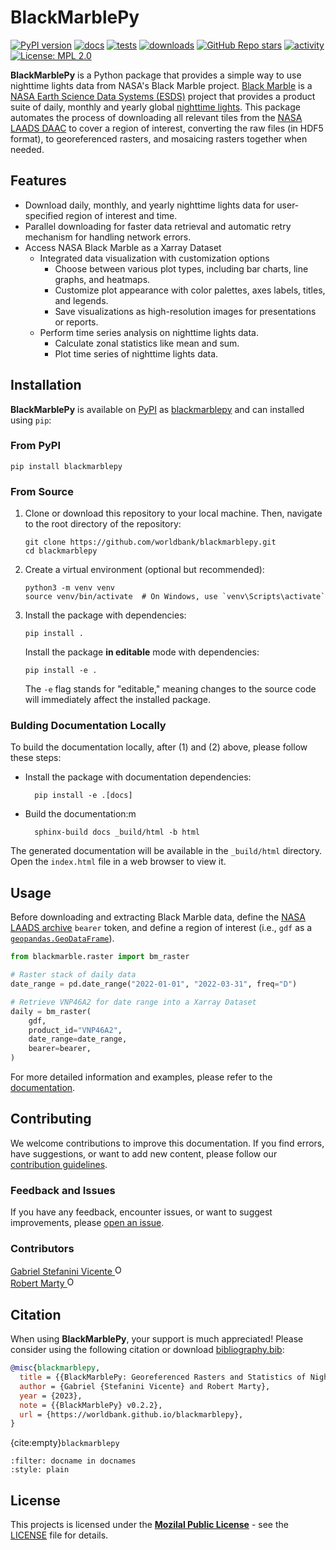 # BlackMarblePy

[![PyPI version](https://badge.fury.io/py/blackmarblepy.svg)](https://badge.fury.io/py/blackmarblepy)
[![docs](https://github.com/worldbank/blackmarblepy/actions/workflows/gh-pages.yml/badge.svg)](https://github.com/worldbank/blackmarblepy/actions/workflows/gh-pages.yml)
[![tests](https://github.com/worldbank/blackmarblepy/actions/workflows/tests.yml/badge.svg)](https://github.com/worldbank/blackmarblepy/actions/workflows/tests.yml)
[![downloads](https://static.pepy.tech/badge/blackmarblepy/month)](https://pepy.tech/project/blackmarblepy)
[![GitHub Repo stars](https://img.shields.io/github/stars/worldbank/blackmarblepy)](https://github.com/worldbank/blackmarblepy)
[![activity](https://img.shields.io/github/commit-activity/m/worldbank/blackmarblepy)](https://github.com/worldbank/blackmarblepy/graphs/commit-activity)
[![License: MPL 2.0](https://img.shields.io/badge/License-MPL_2.0-brightgreen.svg)](https://opensource.org/licenses/MPL-2.0)

**BlackMarblePy** is a Python package that provides a simple way to use nighttime lights data from NASA's Black Marble project. [Black Marble](https://blackmarble.gsfc.nasa.gov) is a [NASA Earth Science Data Systems (ESDS)](https://www.earthdata.nasa.gov) project that provides a product suite of daily, monthly and yearly global [nighttime lights](https://www.earthdata.nasa.gov/learn/backgrounders/nighttime-lights). This package automates the process of downloading all relevant tiles from the [NASA LAADS DAAC](https://www.earthdata.nasa.gov/eosdis/daacs/laads) to cover a region of interest, converting the raw files (in HDF5 format), to georeferenced rasters, and mosaicing rasters together when needed.

## Features

- Download daily, monthly, and yearly nighttime lights data for user-specified region of interest and time.
- Parallel downloading for faster data retrieval and automatic retry mechanism for handling network errors.
- Access NASA Black Marble as a Xarray Dataset
  - Integrated data visualization with customization options
    - Choose between various plot types, including bar charts, line graphs, and heatmaps.
    - Customize plot appearance with color palettes, axes labels, titles, and legends.
    - Save visualizations as high-resolution images for presentations or reports.
  - Perform time series analysis on nighttime lights data.
    - Calculate zonal statistics like mean and sum.
    - Plot time series of nighttime lights data.

## Installation

**BlackMarblePy** is available on [PyPI](https://pypi.org) as [blackmarblepy](https://pypi.org/project/blackmarblepy) and can installed using `pip`:

### From PyPI

```shell
pip install blackmarblepy
```

### From Source

1. Clone or download this repository to your local machine. Then, navigate to the root directory of the repository:

    ```shell
    git clone https://github.com/worldbank/blackmarblepy.git
    cd blackmarblepy
    ```

2. Create a virtual environment (optional but recommended):

    ```shell
    python3 -m venv venv
    source venv/bin/activate  # On Windows, use `venv\Scripts\activate`
    ```

3. Install the package with dependencies:

    ```shell
    pip install .
    ```

    Install the package **in editable** mode with dependencies:

    ```shell
    pip install -e .
    ```

    The `-e` flag stands for "editable," meaning changes to the source code will immediately affect the installed package.

### Bulding Documentation Locally

To build the documentation locally, after (1) and (2) above, please follow these steps:

- Install the package with documentation dependencies:

  ```shell
    pip install -e .[docs]
  ```

- Build the documentation:m

  ```shell
    sphinx-build docs _build/html -b html
  ```

The generated documentation will be available in the `_build/html` directory. Open the `index.html` file in a web browser to view it.

## Usage

Before downloading and extracting Black Marble data, define the [NASA LAADS archive](https://ladsweb.modaps.eosdis.nasa.gov/archive/allData/5000/VNP46A3/) `bearer` token, and define a region of interest (i.e., `gdf` as a [`geopandas.GeoDataFrame`](https://geopandas.org/en/stable/docs/reference/api/geopandas.GeoDataFrame.html)).

```python
from blackmarble.raster import bm_raster

# Raster stack of daily data
date_range = pd.date_range("2022-01-01", "2022-03-31", freq="D")

# Retrieve VNP46A2 for date range into a Xarray Dataset
daily = bm_raster(
    gdf,
    product_id="VNP46A2",
    date_range=date_range,
    bearer=bearer,
)
```

For more detailed information and examples, please refer to the [documentation](https://worldbank.github.io/blackmarblepy/examples/blackmarblepy.html).

## Contributing

We welcome contributions to improve this documentation. If you find errors, have suggestions, or want to add new content, please follow our [contribution guidelines](CONTRIBUTING.md).

### Feedback and Issues

If you have any feedback, encounter issues, or want to suggest improvements, please [open an issue](https://github.com/worldbank/blackmarblepy/issues).

### Contributors

<a href="https://orcid.org/0000-0001-6530-3780">
Gabriel Stefanini Vicente
<img alt="ORCID logo" src="https://info.orcid.org/wp-content/uploads/2019/11/orcid_16x16.png" width="16" height="16" />
</a>
<br>
<a href="https://orcid.org/0000-0002-3164-3813">
Robert Marty
<img alt="ORCID logo" src="https://info.orcid.org/wp-content/uploads/2019/11/orcid_16x16.png" width="16" height="16" />
</a>

## Citation

When using **BlackMarblePy**, your support is much appreciated! Please consider using the following citation or download [bibliography.bib](bibliography.bib):

```bibtex
@misc{blackmarblepy,
  title = {{BlackMarblePy: Georeferenced Rasters and Statistics of Nighttime Lights from NASA Black Marble}},
  author = {Gabriel {Stefanini Vicente} and Robert Marty},
  year = {2023},
  note = {{BlackMarblePy} v0.2.2},
  url = {https://worldbank.github.io/blackmarblepy},
}
```

{cite:empty}`blackmarblepy`

```{bibliography}
:filter: docname in docnames
:style: plain
```

## License

This projects is licensed under the [**Mozilal Public License**](https://opensource.org/license/mpl-2-0/) - see the [LICENSE](LICENSE) file for details.
